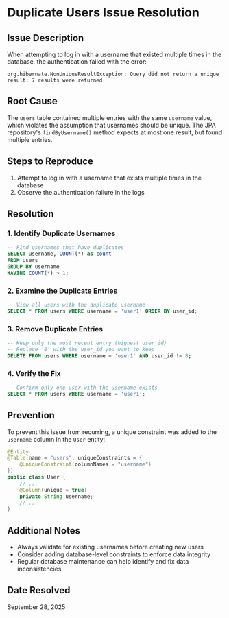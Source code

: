 # Duplicate Users Issue Resolution

## Issue Description
When attempting to log in with a username that existed multiple times in the database, the authentication failed with the error:
```
org.hibernate.NonUniqueResultException: Query did not return a unique result: 7 results were returned
```

## Root Cause
The `users` table contained multiple entries with the same `username` value, which violates the assumption that usernames should be unique. The JPA repository's `findByUsername()` method expects at most one result, but found multiple entries.

## Steps to Reproduce
1. Attempt to log in with a username that exists multiple times in the database
2. Observe the authentication failure in the logs

## Resolution

### 1. Identify Duplicate Usernames
```sql
-- Find usernames that have duplicates
SELECT username, COUNT(*) as count
FROM users
GROUP BY username
HAVING COUNT(*) > 1;
```

### 2. Examine the Duplicate Entries
```sql
-- View all users with the duplicate username
SELECT * FROM users WHERE username = 'user1' ORDER BY user_id;
```

### 3. Remove Duplicate Entries
```sql
-- Keep only the most recent entry (highest user_id)
-- Replace '8' with the user_id you want to keep
DELETE FROM users WHERE username = 'user1' AND user_id != 8;
```

### 4. Verify the Fix
```sql
-- Confirm only one user with the username exists
SELECT * FROM users WHERE username = 'user1';
```

## Prevention
To prevent this issue from recurring, a unique constraint was added to the `username` column in the `User` entity:

```java
@Entity
@Table(name = "users", uniqueConstraints = {
    @UniqueConstraint(columnNames = "username")
})
public class User {
    // ...
    @Column(unique = true)
    private String username;
    // ...
}
```

## Additional Notes
- Always validate for existing usernames before creating new users
- Consider adding database-level constraints to enforce data integrity
- Regular database maintenance can help identify and fix data inconsistencies

## Date Resolved
September 28, 2025